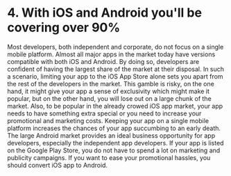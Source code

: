 # 4. With iOS and Android you'll be covering over 90%
Most developers, both independent and corporate, do not focus on a single mobile platform. Almost all major apps in the market today have versions compatible with both iOS and Android. By doing so, developers are confident of having the largest share of the market at their disposal.
In such a scenario, limiting your app to the iOS App Store alone sets you apart from the rest of the developers in the market. This gamble is risky, on the one hand, it might give your app a sense of exclusivity which might make it popular, but on the other hand, you will lose out on a large chunk of the market. Also, to be popular in the already crowed iOS app market, your app needs to have something extra special or you need to increase your promotional and marketing costs. Keeping your app on a single mobile platform increases the chances of your app succumbing to an early death.
The large Android market provides an ideal business opportunity for app developers, especially the independent app developers. If your app is listed on the Google Play Store, you do not have to spend a lot on marketing and publicity campaigns. If you want to ease your promotional hassles, you should convert iOS app to Android.
